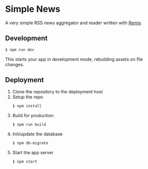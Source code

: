 # Simple News

A very simple RSS news aggregator and reader written with
[Remix](https://remix.run)

## Development

```sh
$ npm run dev
```

This starts your app in development mode, rebuilding assets on file changes.

## Deployment

1. Clone the repository to the deployment host
2. Setup the repo
   ```js
   $ npm install
   ```
3. Build for production:
   ```sh
   $ npm run build
   ```
4. Init/update the database
   ```sh
   $ npm db-migrate
   ```
5. Start the app server
   ```
   $ npm start
   ```
